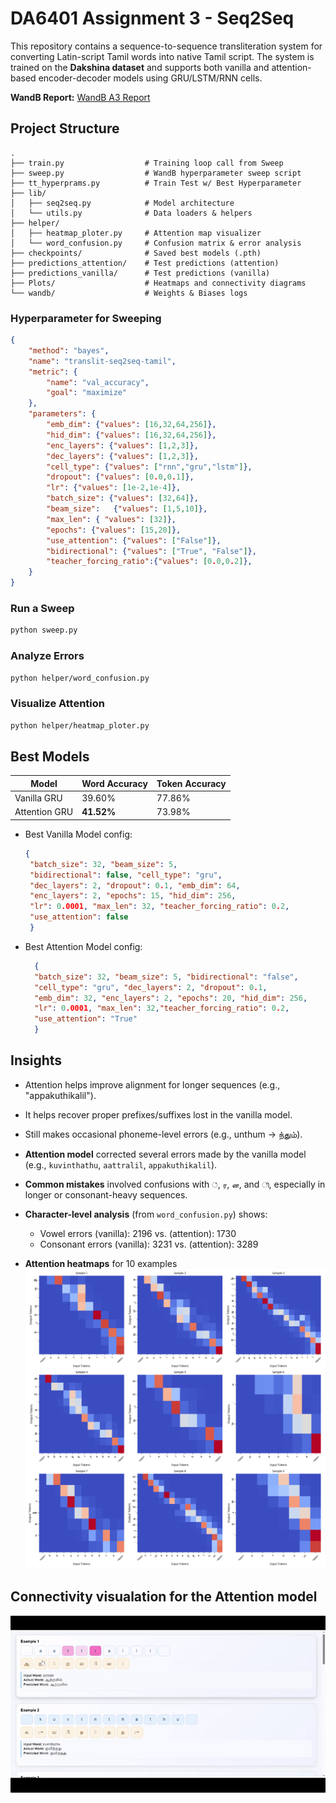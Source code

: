 # DA6401 Assignment 3 - Seq2Seq

This repository contains a sequence-to-sequence transliteration system for converting Latin-script Tamil words into native Tamil script. The system is trained on the **Dakshina dataset** and supports both vanilla and attention-based encoder-decoder models using GRU/LSTM/RNN cells.

**WandB Report:** [WandB A3 Report](https://api.wandb.ai/links/venkatesh19v-indian-institute-of-technology-madras/33rd46x7)
##  Project Structure
```
.
├── train.py                  # Training loop call from Sweep
├── sweep.py                  # WandB hyperparameter sweep script
├── tt_hyperprams.py          # Train Test w/ Best Hyperparameter
├── lib/
│   ├── seq2seq.py            # Model architecture
│   └── utils.py              # Data loaders & helpers
├── helper/
│   ├── heatmap_ploter.py     # Attention map visualizer
│   └── word_confusion.py     # Confusion matrix & error analysis
├── checkpoints/              # Saved best models (.pth)
├── predictions_attention/    # Test predictions (attention)
├── predictions_vanilla/      # Test predictions (vanilla)
├── Plots/                    # Heatmaps and connectivity diagrams
└── wandb/                    # Weights & Biases logs
```

### Hyperparameter for Sweeping
```json
{
    "method": "bayes",
    "name": "translit-seq2seq-tamil",
    "metric": {
        "name": "val_accuracy",
        "goal": "maximize"
    },
    "parameters": {
        "emb_dim": {"values": [16,32,64,256]},
        "hid_dim": {"values": [16,32,64,256]},
        "enc_layers": {"values": [1,2,3]},
        "dec_layers": {"values": [1,2,3]},
        "cell_type": {"values": ["rnn","gru","lstm"]},
        "dropout": {"values": [0.0,0.1]},
        "lr": {"values": [1e-2,1e-4]},
        "batch_size": {"values": [32,64]},
        "beam_size":   {"values": [1,5,10]},
        "max_len": { "values": [32]},
        "epochs": {"values": [15,20]},
        "use_attention": {"values": ["False"]},
        "bidirectional": {"values": ["True", "False"]},
        "teacher_forcing_ratio":{"values": [0.0,0.2]},
    }
}
```

### Run a Sweep

```bash
python sweep.py
```

### Analyze Errors

```bash
python helper/word_confusion.py
```

### Visualize Attention

```bash
python helper/heatmap_ploter.py
```

## Best Models

| Model         | Word Accuracy | Token Accuracy |
| ------------- | ------------- | -------------- |
| Vanilla GRU   | 39.60%        | 77.86%         |
| Attention GRU | **41.52%**    | 73.98%         |

* Best Vanilla Model config:
   ```json
   { 
    "batch_size": 32, "beam_size": 5,
    "bidirectional": false, "cell_type": "gru",
    "dec_layers": 2, "dropout": 0.1, "emb_dim": 64,
    "enc_layers": 2, "epochs": 15, "hid_dim": 256,
    "lr": 0.0001, "max_len": 32, "teacher_forcing_ratio": 0.2,
    "use_attention": false 
    }
  ```
* Best Attention Model config:
  ```json
    {
    "batch_size": 32, "beam_size": 5, "bidirectional": "false",
    "cell_type": "gru", "dec_layers": 2, "dropout": 0.1,
    "emb_dim": 32, "enc_layers": 2, "epochs": 20, "hid_dim": 256,
    "lr": 0.0001, "max_len": 32,"teacher_forcing_ratio": 0.2,
    "use_attention": "True"
    }
  ```


## Insights
* Attention helps improve alignment for longer sequences (e.g., "appakuthikalil").
* It helps recover proper prefixes/suffixes lost in the vanilla model.
* Still makes occasional phoneme-level errors (e.g., unthum → ந்தும்).
* **Attention model** corrected several errors made by the vanilla model (e.g., `kuvinthathu`, `aattralil`, `appakuthikalil`).
* **Common mistakes** involved confusions with `்`, `ர`, `ன`, and `ி`, especially in longer or consonant-heavy sequences.
* **Character-level analysis** (from `word_confusion.py`) shows:

  * Vowel errors (vanilla): 2196 vs. (attention): 1730
  * Consonant errors (vanilla): 3231 vs. (attention): 3289
* **Attention heatmaps** for 10 examples
![`Plots/attention_heatmaps.png`](Plots/attention_heatmaps.png) 

## Connectivity visualation for the Attention model
![alt text](Plots/attention_connectivity.gif)
